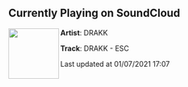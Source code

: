 ## Currently Playing on SoundCloud

[<img align="left" width="100" src="https://i1.sndcdn.com/artworks-JSEZYFCgwXOC9kyl-wjAoTg-t50x50.jpg">](https://soundcloud.com/drakkofficial/drakk-esc-2)

**Artist**: DRAKK 

**Track**: DRAKK - ESC

Last updated at 01/07/2021 17:07

